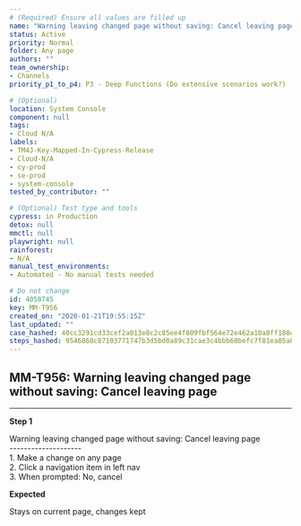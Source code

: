 ```yaml
---
# (Required) Ensure all values are filled up
name: "Warning leaving changed page without saving: Cancel leaving page"
status: Active
priority: Normal
folder: Any page
authors: ""
team_ownership: 
- Channels
priority_p1_to_p4: P3 - Deep Functions (Do extensive scenarios work?)

# (Optional)
location: System Console
component: null
tags: 
- Cloud N/A
labels: 
- TM4J-Key-Mapped-In-Cypress-Release
- Cloud-N/A
- cy-prod
- se-prod
- system-console
tested_by_contributor: ""

# (Optional) Test type and tools
cypress: in Production
detox: null
mmctl: null
playwright: null
rainforest: 
- N/A
manual_test_environments: 
- Automated - No manual tests needed

# Do not change
id: 4050745
key: MM-T956
created_on: "2020-01-21T19:55:15Z"
last_updated: ""
case_hashed: 40cc3291cd33cef2a013e8c2c85ee4f809fbf564e72e462a10a8ff188e32355cde164491aa744c4b6a0e8192fcc0d57c
steps_hashed: 9546868c87103771747b3d5bd0a89c31cae3c4bbb60befc7f81ea05ab6a9f1a313387cc89da07e6c796b3a1e2fde3077
---
```


<!-- (Auto-generated) Based on frontmatter's "key" and "name" -->

## MM-T956: Warning leaving changed page without saving: Cancel leaving page

---

**Step 1**

Warning leaving changed page without saving: Cancel leaving page\
\--------------------\
1\. Make a change on any page\
2\. Click a navigation item in left nav\
3\. When prompted: No, cancel

**Expected**

Stays on current page, changes kept
